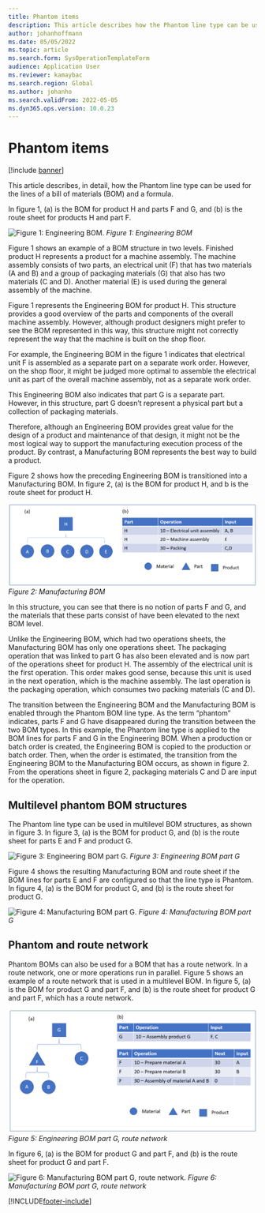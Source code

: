 ```yaml
---
title: Phantom items
description: This article describes how the Phantom line type can be used for the lines of a bill of materials (BOM) and a formula in Dynamics 365 Supply Chain Management.
author: johanhoffmann
ms.date: 05/05/2022
ms.topic: article
ms.search.form: SysOperationTemplateForm   
audience: Application User
ms.reviewer: kamaybac
ms.search.region: Global
ms.author: johanho
ms.search.validFrom: 2022-05-05
ms.dyn365.ops.version: 10.0.23
---
```


# Phantom items

[!include [banner](../includes/banner.md)]

This article describes, in detail, how the Phantom line type can be used for the lines of a bill of materials (BOM) and a formula.

In figure 1, (a) is the BOM for product H and parts F and G, and (b) is the route sheet for products H and part F.

![Figure 1: Engineering BOM.](media/product-H-part-F.png)
*Figure 1: Engineering BOM*

Figure 1 shows an example of a BOM structure in two levels. Finished product H represents a product for a machine assembly. The machine assembly consists of two parts, an electrical unit (F) that has two materials (A and B) and a group of packaging materials (G) that also has two materials (C and D). Another material (E) is used during the general assembly of the machine.

Figure 1 represents the Engineering BOM for product H. This structure provides a good overview of the parts and components of the overall machine assembly. However, although product designers might prefer to see the BOM represented in this way, this structure might not correctly represent the way that the machine is built on the shop floor.

For example, the Engineering BOM in the figure 1 indicates that electrical unit F is assembled as a separate part on a separate work order. However, on the shop floor, it might be judged more optimal to assemble the electrical unit as part of the overall machine assembly, not as a separate work order.

This Engineering BOM also indicates that part G is a separate part. However, in this structure, part G doesn’t represent a physical part but a collection of packaging materials.

Therefore, although an Engineering BOM provides great value for the design of a product and maintenance of that design, it might not be the most logical way to support the manufacturing execution process of the product. By contrast, a Manufacturing BOM represents the best way to build a product.

Figure 2 shows how the preceding Engineering BOM is transitioned into a Manufacturing BOM. In figure 2, (a) is the BOM for product H, and b is the route sheet for product H.

![Figure 2: Manufacturing BOM.](media/product-H-part-B.png)
*Figure 2: Manufacturing BOM*

In this structure, you can see that there is no notion of parts F and G, and the materials that these parts consist of have been elevated to the next BOM level.

Unlike the Engineering BOM, which had two operations sheets, the Manufacturing BOM has only one operations sheet. The packaging operation that was linked to part G has also been elevated and is now part of the operations sheet for product H. The assembly of the electrical unit is the first operation. This order makes good sense, because this unit is used in the next operation, which is the machine assembly. The last operation is the packaging operation, which consumes two packing materials (C and D).

The transition between the Engineering BOM and the Manufacturing BOM is enabled through the Phantom BOM line type. As the term “phantom” indicates, parts F and G have disappeared during the transition between the two BOM types. In this example, the Phantom line type is applied to the BOM lines for parts F and G in the Engineering BOM. When a production or batch order is created, the Engineering BOM is copied to the production or batch order. Then, when the order is estimated, the transition from the Engineering BOM to the Manufacturing BOM occurs, as shown in figure 2. From the operations sheet in figure 2, packaging materials C and D are input for the operation.

## Multilevel phantom BOM structures

The Phantom line type can be used in multilevel BOM structures, as shown in figure 3. In figure 3, (a) is the BOM for product G, and (b) is the route sheet for parts E and F and product G.

![Figure 3: Engineering BOM part G.](media/product-G.png)
*Figure 3: Engineering BOM part G*

Figure 4 shows the resulting Manufacturing BOM and route sheet if the BOM lines for parts E and F are configured so that the line type is Phantom. In figure 4, (a) is the BOM for product G, and (b) is the route sheet for product G.

![Figure 4: Manufacturing BOM part G.](media/product-G-route-sheet-G.png)
*Figure 4: Manufacturing BOM part G*

## Phantom and route network

Phantom BOMs can also be used for a BOM that has a route network. In a route network, one or more operations run in parallel. Figure 5 shows an example of a route network that is used in a multilevel BOM. In figure 5, (a) is the BOM for product G and part F, and (b) is the route sheet for product G and part F, which has a route network.

![Figure 5: Engineering BOM part G, route network.](media/product-G-part-F.png)
*Figure 5: Engineering BOM part G, route network*

In figure 6, (a) is the BOM for product G and part F, and (b) is the route sheet for product G and part F.

![Figure 6: Manufacturing BOM part G, route network.](media/product-G-part-F-with-route-sheet.png)
*Figure 6: Manufacturing BOM part G, route network*


[!INCLUDE[footer-include](../../includes/footer-banner.md)]